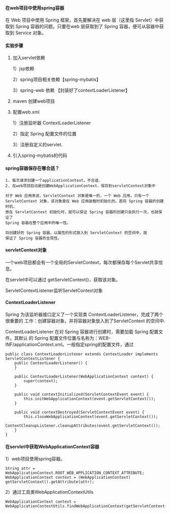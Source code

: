 #### 在web项目中使用spring容器


在 Web 项目中使用 Spring 框架，首先要解决在 web 层（这里指 Servlet）中获取到 Spring
容器的问题。只要在web 层获取到了 Spring 容器，便可从容器中获取到 Service 对象。



#### 实验步骤

1. 加入servlet依赖

    1）jsp依赖
    
    2）spring项目相关依赖【spring-mybatis】
    
    3）spring-web 依赖 【封装好了contextLoaderListener】
    
2. maven 创建web项目
3. 配置web.xml

    1）注册监听器 ContextLoaderListener
    
    2）指定 Spring  配置文件的位置<context-param>
    
    3）注册自定义的servlet.    

4. 引入spring-mybatis的代码


#### spring容器保存在哪合适？

    1. 每次请求创建一个applicationContext，不合适.
    2. 在web项目启动是创建WebApplicationContext，保存到servletContext对象中

    对于 Web 应用来说，ServletContext 对象是唯一的，一个 Web 应用，只有一个
    ServletContext 对象，该对象是在 Web 应用装载时初始化的。若将 Spring 容器的创建时机，
    放在 ServletContext 初始化时，就可以保证 Spring 容器的创建只会执行一次，也就保证了
    Spring 容器在整个应用中的唯一性。
    
    将创建好的 Spring 容器，以属性的形式放入到 ServletContext 的空间中，就
    保证了 Spring 容器的全局性。


#### servletContext对象

一个web项目都会有一个全局的ServletContext，每次都保存每个Servlet共享信息。

在servlet中可以通过 getServletContext()，获取该对象。

ServletContextListener监听ServletContext对象


#### ContextLoaderListener

Spring 为该监听器接口定义了一个实现类 ContextLoaderListener，完成了两个很重要的
工作：创建容器对象，并将容器对象放入到了ServletContext 的空间中.


ContextLoaderListener 在对 Spring 容器进行创建时，需要加载 Spring 配置文件。其默认
的 Spring 配置文件位置与名称为：WEB-INF/applicationContext.xml。一般指定spring的配置文件，通过
<context-param>





    public class ContextLoaderListener extends ContextLoader implements ServletContextListener {
        public ContextLoaderListener() {
        }
    
        public ContextLoaderListener(WebApplicationContext context) {
            super(context);
        }
    
        public void contextInitialized(ServletContextEvent event) {
            this.initWebApplicationContext(event.getServletContext());
        }
    
        public void contextDestroyed(ServletContextEvent event) {
            this.closeWebApplicationContext(event.getServletContext());
            ContextCleanupListener.cleanupAttributes(event.getServletContext());
        }
    }


#### 在servlet中获取WebApplicationContext容器

1）web项目使用spring容器。

    String attr = WebApplicationContext.ROOT_WEB_APPLICATION_CONTEXT_ATTRIBUTE;
    WebApplicationContext context = (WebApplicationContext) getServletContext().getAttribute(attr);

2）通过工具类WebApplicationContextUtils

    WebApplicationContext context = WebApplicationContextUtils.findWebApplicationContext(getServletContext());




























